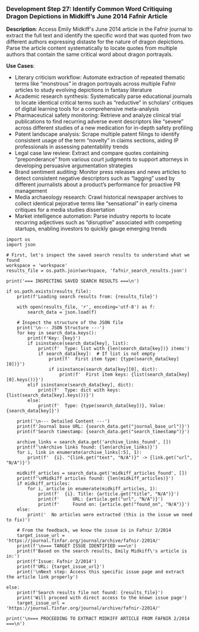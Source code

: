 ### Development Step 27: Identify Common Word Critiquing Dragon Depictions in Midkiff’s June 2014 Fafnir Article

**Description**: Access Emily Midkiff's June 2014 article in the Fafnir journal to extract the full text and identify the specific word that was quoted from two different authors expressing distaste for the nature of dragon depictions. Parse the article content systematically to locate quotes from multiple authors that contain the same critical word about dragon portrayals.

**Use Cases**:
- Literary criticism workflow: Automate extraction of repeated thematic terms like “monstrous” in dragon portrayals across multiple Fafnir articles to study evolving depictions in fantasy literature
- Academic research synthesis: Systematically parse educational journals to locate identical critical terms such as “reductive” in scholars’ critiques of digital learning tools for a comprehensive meta-analysis
- Pharmaceutical safety monitoring: Retrieve and analyze clinical trial publications to find recurring adverse event descriptors like “severe” across different studies of a new medication for in-depth safety profiling
- Patent landscape analysis: Scrape multiple patent filings to identify consistent usage of the term “novelty” in claims sections, aiding IP professionals in assessing patentability trends
- Legal case law review: Extract and compare quotes containing “preponderance” from various court judgments to support attorneys in developing persuasive argumentation strategies
- Brand sentiment auditing: Monitor press releases and news articles to detect consistent negative descriptors such as “lagging” used by different journalists about a product’s performance for proactive PR management
- Media archaeology research: Crawl historical newspaper archives to collect identical pejorative terms like “sensational” in early cinema critiques for a media studies dissertation
- Market intelligence automation: Parse industry reports to locate recurring adjectives such as “disruptive” associated with competing startups, enabling investors to quickly gauge emerging trends

```
import os
import json

# First, let's inspect the saved search results to understand what we found
workspace = 'workspace'
results_file = os.path.join(workspace, 'fafnir_search_results.json')

print('=== INSPECTING SAVED SEARCH RESULTS ===\n')

if os.path.exists(results_file):
    print(f'Loading search results from: {results_file}')
    
    with open(results_file, 'r', encoding='utf-8') as f:
        search_data = json.load(f)
    
    # Inspect the structure of the JSON file
    print('\n--- JSON Structure ---')
    for key in search_data.keys():
        print(f'Key: {key}')
        if isinstance(search_data[key], list):
            print(f'  Type: list with {len(search_data[key])} items')
            if search_data[key]:  # If list is not empty
                print(f'  First item type: {type(search_data[key][0])}')
                if isinstance(search_data[key][0], dict):
                    print(f'  First item keys: {list(search_data[key][0].keys())}')
        elif isinstance(search_data[key], dict):
            print(f'  Type: dict with keys: {list(search_data[key].keys())}')
        else:
            print(f'  Type: {type(search_data[key])}, Value: {search_data[key]}')
    
    print('\n--- Detailed Content ---')
    print(f'Journal base URL: {search_data.get("journal_base_url")}')
    print(f'Search timestamp: {search_data.get("search_timestamp")}')
    
    archive_links = search_data.get('archive_links_found', [])
    print(f'\nArchive links found: {len(archive_links)}')
    for i, link in enumerate(archive_links[:5], 1):
        print(f'  {i}. "{link.get("text", "N/A")}" -> {link.get("url", "N/A")}')
    
    midkiff_articles = search_data.get('midkiff_articles_found', [])
    print(f'\nMidkiff articles found: {len(midkiff_articles)}')
    if midkiff_articles:
        for i, article in enumerate(midkiff_articles, 1):
            print(f'  {i}. Title: {article.get("title", "N/A")}')
            print(f'     URL: {article.get("url", "N/A")}')
            print(f'     Found on: {article.get("found_on", "N/A")}')
    else:
        print('  No articles were extracted (this is the issue we need to fix)')
    
    # From the feedback, we know the issue is in Fafnir 2/2014
    target_issue_url = 'https://journal.finfar.org/journal/archive/fafnir-22014/'
    print(f'\n=== TARGET ISSUE IDENTIFIED ===\n')
    print(f'Based on the search results, Emily Midkiff\'s article is in:')
    print(f'Issue: Fafnir 2/2014')
    print(f'URL: {target_issue_url}')
    print('\nNext step: Access this specific issue page and extract the article link properly')
    
else:
    print(f'Search results file not found: {results_file}')
    print('Will proceed with direct access to the known issue page')
    target_issue_url = 'https://journal.finfar.org/journal/archive/fafnir-22014/'

print('\n=== PROCEEDING TO EXTRACT MIDKIFF ARTICLE FROM FAFNIR 2/2014 ===\n')
```